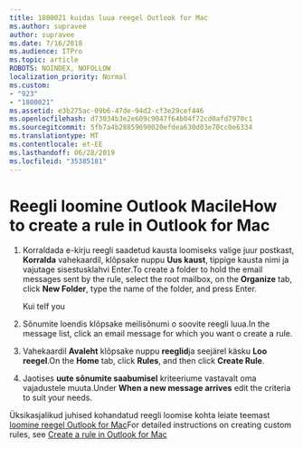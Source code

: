 ```yaml
---
title: 1800021 kuidas luua reegel Outlook for Mac
ms.author: supravee
author: supravee
ms.date: 7/16/2018
ms.audience: ITPro
ms.topic: article
ROBOTS: NOINDEX, NOFOLLOW
localization_priority: Normal
ms.custom:
- "923"
- "1800021"
ms.assetid: e3b275ac-09b6-47de-94d2-cf3e29cef446
ms.openlocfilehash: d73034b3e2e609c9047f64b04f72cd0afd7970c1
ms.sourcegitcommit: 5fb7a4b28859690020efdea630d03e70cc0e6334
ms.translationtype: MT
ms.contentlocale: et-EE
ms.lasthandoff: 06/28/2019
ms.locfileid: "35385181"
---
```

# <a name="how-to-create-a-rule-in-outlook-for-mac"></a><span data-ttu-id="8e3ee-102">Reegli loomine Outlook Macile</span><span class="sxs-lookup"><span data-stu-id="8e3ee-102">How to create a rule in Outlook for Mac</span></span>

1. <span data-ttu-id="8e3ee-103">Korraldada e-kirju reegli saadetud kausta loomiseks valige juur postkast, **Korralda** vahekaardil, klõpsake nuppu **Uus kaust**, tippige kausta nimi ja vajutage sisestusklahvi Enter.</span><span class="sxs-lookup"><span data-stu-id="8e3ee-103">To create a folder to hold the email messages sent by the rule, select the root mailbox, on the **Organize** tab, click **New Folder**, type the name of the folder, and press Enter.</span></span>

    <span data-ttu-id="8e3ee-104">Kui te</span><span class="sxs-lookup"><span data-stu-id="8e3ee-104">If you</span></span> 

2. <span data-ttu-id="8e3ee-105">Sõnumite loendis klõpsake meilisõnumi o soovite reegli luua.</span><span class="sxs-lookup"><span data-stu-id="8e3ee-105">In the message list, click an email message for which you want o create a rule.</span></span>

3. <span data-ttu-id="8e3ee-106">Vahekaardil **Avaleht** klõpsake nuppu **reeglid**ja seejärel käsku **Loo reegel**.</span><span class="sxs-lookup"><span data-stu-id="8e3ee-106">On the **Home** tab, click **Rules**, and then click **Create Rule**.</span></span>

4. <span data-ttu-id="8e3ee-107">Jaotises **uute sõnumite saabumisel** kriteeriume vastavalt oma vajadustele muuta.</span><span class="sxs-lookup"><span data-stu-id="8e3ee-107">Under **When a new message arrives** edit the criteria to suit your needs.</span></span> 

<span data-ttu-id="8e3ee-108">Üksikasjalikud juhised kohandatud reegli loomise kohta leiate teemast [loomine reegel Outlook for Mac](https://aka.ms/AA1uy0v)</span><span class="sxs-lookup"><span data-stu-id="8e3ee-108">For detailed instructions on creating custom rules, see [Create a rule in Outlook for Mac](https://aka.ms/AA1uy0v)</span></span>
  